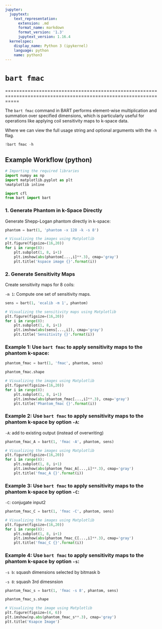 ```yaml
---
jupyter:
  jupytext:
    text_representation:
      extension: .md
      format_name: markdown
      format_version: '1.3'
      jupytext_version: 1.16.4
  kernelspec:
    display_name: Python 3 (ipykernel)
    language: python
    name: python3
---
```


# `bart fmac`

=================================================================================================================

The `bart fmac` command  in BART performs element-wise multiplication and summation over specified dimensions, which is particularly useful for operations like applying coil sensitivity maps to k-space data.

Where we can view the full usage string and optional arguments with the `-h` flag.

```python
!bart fmac -h
```

## Example Workflow (python)

```python
# Importing the required libraries
import numpy as np
import matplotlib.pyplot as plt
%matplotlib inline

import cfl
from bart import bart
```

### 1. Generate Phantom in k-Space Directly


Generate Shepp-Logan phantom directly in k-space:

```python
phantom = bart(1, 'phantom -x 128 -k -s 8')
```

```python
# Visualizing the images using Matplotlib 
plt.figure(figsize=(16,20))
for i in range(8):
    plt.subplot(1, 8, i+1)
    plt.imshow(abs(phantom[...,i]**.3), cmap='gray')
    plt.title('kspace image {}'.format(i))
```

### 2. Generate Sensitivity Maps


Create sensitivity maps for 8 coils:

`-m 1`: Compute one set of sensitivity maps.

```python
sens = bart(1, 'ecalib -m 1', phantom)
```

```python
# Visualizing the sensitivity maps using Matplotlib 
plt.figure(figsize=(16,20))
for i in range(8):
    plt.subplot(1, 8, i+1)
    plt.imshow(abs(sens[...,i]), cmap='gray')
    plt.title('Sensitivity {}'.format(i))
```

### Example 1: Use `bart fmac` to apply sensitivity maps to the phantom k-space:

```python
phantom_fmac = bart(1, 'fmac', phantom, sens)
```

```python
phantom_fmac.shape
```

```python
# Visualizing the images using Matplotlib 
plt.figure(figsize=(16,20))
for i in range(8):
    plt.subplot(1, 8, i+1)
    plt.imshow(abs(phantom_fmac[...,i]**.3), cmap='gray')
    plt.title('Phantom_fmac {}'.format(i))
```

### Example 2: Use `bart fmac` to apply sensitivity maps to the phantom k-space by option `-A`:

`-A`: add to existing output (instead of overwriting)

```python
phantom_fmac_A = bart(1, 'fmac -A', phantom, sens)
```

```python
# Visualizing the images using Matplotlib 
plt.figure(figsize=(16,20))
for i in range(8):
    plt.subplot(1, 8, i+1)
    plt.imshow(abs(phantom_fmac_A[...,i]**.3), cmap='gray')
    plt.title('fmac_A {}'.format(i))
```

### Example 3: Use `bart fmac` to apply sensitivity maps to the phantom k-space by option `-C`:

`-C`: conjugate input2

```python
phantom_fmac_C = bart(1, 'fmac -C', phantom, sens)
```

```python
# Visualizing the images using Matplotlib 
plt.figure(figsize=(16,20))
for i in range(8):
    plt.subplot(1, 8, i+1)
    plt.imshow(abs(phantom_fmac_C[...,i]**.3), cmap='gray')
    plt.title('fmac_C {}'.format(i))
```

### Example 4: Use `bart fmac` to apply sensitivity maps to the phantom k-space by option `-s`:

`-s b`: squash dimensions selected by bitmask b

`-s 8`: squash 3rd dimesnsion

```python
phantom_fmac_s = bart(1, 'fmac -s 8', phantom, sens)
```

```python
phantom_fmac_s.shape
```

```python
# Visualizing the image using Matplotlib
plt.figure(figsize=(4, 6))
plt.imshow(np.abs(phantom_fmac_s**.3), cmap='gray')
plt.title('Ksapce Image')
```

```python

```

```python

```
